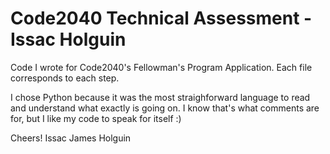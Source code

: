 # Code2040 Technical Assessment - Issac Holguin

Code I wrote for Code2040's Fellowman's Program Application. Each file corresponds to each step.

I chose Python because it was the most straighforward language to read and understand what exactly is going on. I know that's what comments are for, but I like my code to speak for itself :)

Cheers!
Issac James Holguin
